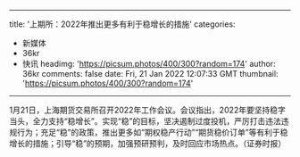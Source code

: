 
---
title: '上期所：2022年推出更多有利于稳增长的措施'
categories: 
 - 新媒体
 - 36kr
 - 快讯
headimg: 'https://picsum.photos/400/300?random=174'
author: 36kr
comments: false
date: Fri, 21 Jan 2022 12:07:33 GMT
thumbnail: 'https://picsum.photos/400/300?random=174'
---

<div>   
1月21日，上海期货交易所召开2022年工作会议。会议指出，2022年要坚持稳字当头，全力支持“稳增长”。实现“稳”的目标，坚决遏制过度投机，严厉打击违法违规行为；充足“稳”的政策，推出更多如“期权稳产行动”“期货稳价订单”等有利于稳增长的措施；引导“稳”的预期，加强预研预判，及时回应市场热点。（证券时报）  
</div>
            